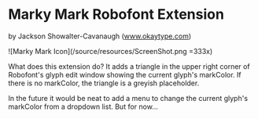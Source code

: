 # Marky Mark Robofont Extension

by Jackson Showalter-Cavanaugh (www.okaytype.com)

![Marky Mark Icon](/source/resources/ScreenShot.png  =333x)

What does this extension do? It adds a triangle in the upper right corner of Robofont's glyph edit window showing the current glyph's markColor. If there is no markColor, the triangle is a greyish placeholder.

In the future it would be neat to add a menu to change the current glyph's markColor from a dropdown list. But for now...